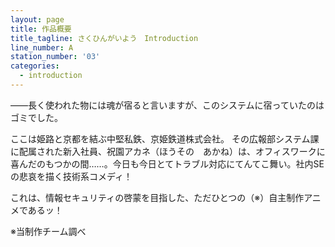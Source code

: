 ```yaml
---
layout: page
title: 作品概要
title_tagline: さくひんがいよう　Introduction
line_number: A
station_number: '03'
categories:
  - introduction
---
```


――長く使われた物には魂が宿ると言いますが、このシステムに宿っていたのはゴミでした。

ここは姫路と京都を結ぶ中堅私鉄、京姫鉄道株式会社。 その広報部システム課に配属された新入社員、祝園アカネ（ほうその　あかね）は、オフィスワークに喜んだのもつかの間……。今日も今日とてトラブル対応にてんてこ舞い。社内SEの悲哀を描く技術系コメディ！

これは、情報セキュリティの啓蒙を目指した、ただひとつの（※）自主制作アニメであるッ！ 


※当制作チーム調べ